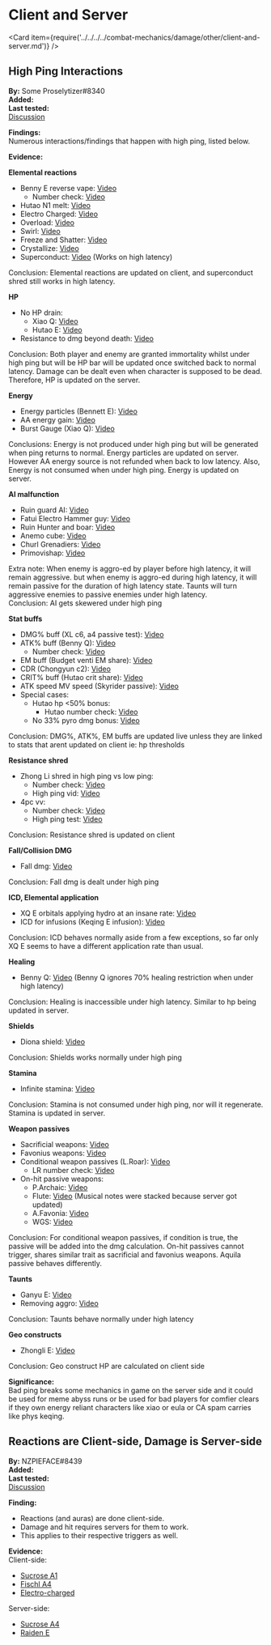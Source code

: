 # Client and Server

<Card item={require('../../../../combat-mechanics/damage/other/client-and-server.md')} />

## High Ping Interactions

**By:** Some Proselytizer#8340  
**Added:** <Version date="2021-06-26" />  
**Last tested:** <VersionHl date="2021-06-26" />  
[Discussion](https://tickets.deeznuts.moe/ticket-archive/attachments_840480610765111316_858421155228418088_transcript-high-ping-interactions.html)

**Findings:**  
Numerous interactions/findings that happen with high ping, listed below.

**Evidence:**

**Elemental reactions**

* Benny E reverse vape: [Video](https://youtu.be/9XPBA5N_vDI)
  * Number check: [Video](https://youtu.be/QMZYFYNUQAw)
* Hutao N1 melt: [Video](https://youtu.be/EwUozvaNcPI)
* Electro Charged: [Video](https://youtu.be/K3PM465-9SY)
* Overload: [Video](https://youtu.be/-CB3ThBaXSc)
* Swirl: [Video](https://youtu.be/gtlecORkGnw)
* Freeze and Shatter: [Video](https://youtu.be/4gaCtylCSo4)
* Crystallize: [Video](https://youtu.be/iDmUZz6fmeU)
* Superconduct: [Video](https://youtu.be/Y9GIvuNkPog) (Works on high latency)

Conclusion: Elemental reactions are updated on client, and superconduct shred still works in high latency.

**HP**

* No HP drain:
  * Xiao Q: [Video](https://youtu.be/4K7lYdrUvn4)
  * Hutao E: [Video](https://youtu.be/v9MgG98oZqc)
* Resistance to dmg beyond death: [Video](https://youtu.be/8t0nx34i8s4)

Conclusion: Both player and enemy are granted immortality whilst under high ping but will be HP bar will be updated once switched back to normal latency. Damage can be dealt even when character is supposed to be dead. Therefore, HP is updated on the server.

**Energy**

* Energy particles (Bennett E): [Video](https://youtu.be/mSHgKDCvqLk)
* AA energy gain: [Video](https://youtu.be/1KZInSzButA)
* Burst Gauge (Xiao Q): [Video](https://youtu.be/42BqRmrVRVc)

Conclusions: Energy is not produced under high ping but will be generated when ping returns to normal. Energy particles are updated on server. However AA energy source is not refunded when back to low latency. Also, Energy is not consumed when under high ping. Energy is updated on server.

**AI malfunction**

* Ruin guard AI: [Video](https://youtu.be/YffGZGhdTiQ)
* Fatui Electro Hammer guy: [Video](https://youtu.be/UfskXbGraq0)
* Ruin Hunter and boar: [Video](https://youtu.be/ZQWm-AwmoSk)
* Anemo cube: [Video](https://youtu.be/TrYWSicLrXs)
* Churl Grenadiers: [Video](https://youtu.be/iTXIdBHuu-w)
* Primovishap: [Video](https://youtu.be/KdKY2jccqs8)

Extra note: When enemy is aggro-ed by player before high latency, it will remain aggressive. but when enemy is aggro-ed during high latency, it will remain passive for the duration of high latency state. Taunts will turn aggressive enemies to passive enemies under high latency.  
Conclusion: AI gets skewered under high ping

**Stat buffs**

* DMG% buff (XL c6, a4 passive test): [Video](https://youtu.be/R5yKam3ZNjs)
* ATK% buff (Benny Q): [Video](https://youtu.be/vT2n5bmEZQY)
  * Number check: [Video](https://youtu.be/lrh_x9KYu2o)
* EM buff (Budget venti EM share): [Video](https://youtu.be/b4Gia3dHieo)
* CDR (Chongyun c2): [Video](https://youtu.be/IkBN09JRqcc)
* CRIT% buff (Hutao crit share): [Video](https://youtu.be/ZPytXaOROx0)
* ATK speed MV speed (Skyrider passive): [Video](https://youtu.be/bIaaYdjx5kw)
* Special cases:
  * Hutao hp <50% bonus:
    * Hutao number check: [Video](https://youtu.be/mS5Vh9-7XnU)
  * No 33% pyro dmg bonus: [Video](https://youtu.be/z5IKX7LrwQQ)

Conclusion: DMG%, ATK%, EM buffs are updated live unless they are linked to stats that arent updated on client ie: hp thresholds

**Resistance shred**

* Zhong Li shred in high ping vs low ping:
  * Number check: [Video](https://youtu.be/gsJAzITzsrU)
  * High ping vid: [Video](https://youtu.be/p1WAhrsWqLg)
* 4pc vv:
  * Number check: [Video](https://youtu.be/m-eWeZxdjcE)
  * High ping test: [Video](https://youtu.be/g59G-cOP_2s)

Conclusion: Resistance shred is updated on client

**Fall/Collision DMG**

* Fall dmg: [Video](https://youtu.be/nzmnOqrkH6o)

Conclusion: Fall dmg is dealt under high ping

**ICD, Elemental application**

* XQ E orbitals applying hydro at an insane rate: [Video](https://youtu.be/ncGZnk4bv7g)
* ICD for infusions (Keqing E infusion): [Video](https://youtu.be/qPq9d-CFz3U)

Conclusion: ICD behaves normally aside from a few exceptions, so far only XQ E seems to have a different application rate than usual.

**Healing**

* Benny Q: [Video](https://youtu.be/TD9kzbjXT2c) (Benny Q ignores 70% healing restriction when under high latency)

Conclusion: Healing is inaccessible under high latency. Similar to hp being updated in server.

**Shields**

* Diona shield: [Video](https://youtu.be/xCI7DT1HeLo)

Conclusion: Shields works normally under high ping

**Stamina**

* Infinite stamina: [Video](https://youtu.be/YSHAAnegP8M)

Conclusion: Stamina is not consumed under high ping, nor will it regenerate. Stamina is updated in server.

**Weapon passives**

* Sacrificial weapons: [Video](https://youtu.be/vzW2SuG85Z0)
* Favonius weapons: [Video](https://youtu.be/a8xawGLpLzc)
* Conditional weapon passives (L.Roar): [Video](https://youtu.be/mLM3LTrcVgI)
  * LR number check: [Video](https://youtu.be/kF2Fj23vJ0g)
* On-hit passive weapons:
  * P.Archaic: [Video](https://youtu.be/w-7FrKkZuvQ)
  * Flute: [Video](https://youtu.be/CIUI2Fi0HNs) (Musical notes were stacked because server got updated)
  * A.Favonia: [Video](https://youtu.be/pm4QUcvASW4)
  * WGS: [Video](https://youtu.be/WvxdoqIBP-4)

Conclusion: For conditional weapon passives, if condition is true, the passive will be added into the dmg calculation. On-hit passives cannot trigger, shares similar trait as sacrificial and favonius weapons. Aquila passive behaves differently.

**Taunts**

* Ganyu E: [Video](https://youtu.be/DAb3UCPydcM)
* Removing aggro: [Video](https://youtu.be/s56hKB0Ymc8)

Conclusion: Taunts behave normally under high latency

**Geo constructs**

* Zhongli E: [Video](https://youtu.be/RdzbYRaIdSw)

Conclusion: Geo construct HP are calculated on client side

**Significance:**  
Bad ping breaks some mechanics in game on the server side and it could be used for meme abyss runs or be used for bad players for comfier clears if they own energy reliant characters like xiao or eula or CA spam carries like phys keqing.

## Reactions are Client-side, Damage is Server-side

**By:** NZPIEFACE\#8439  
**Added:** <Version date="2021-12-17" />  
**Last tested:** <VersionHl date="2021-12-17" />  
[Discussion](https://tickets.deeznuts.moe/ticket-archive/attachments_917969257504047174_921166808302616627_transcript-reactions-are-client-side-damage-is-server-side.html)

**Finding:**

* Reactions (and auras) are done client-side.
* Damage and hit requires servers for them to work.
* This applies to their respective triggers as well.

**Evidence:**  
Client-side:

* [Sucrose A1](https://youtu.be/ADkMT-1a9qw)
* [Fischl A4](https://youtu.be/is7BsrPfUCM)
* [Electro-charged](https://youtu.be/LjBSOXtd3RU)

Server-side:

* [Sucrose A4](https://youtu.be/rN1zelj3zBw)
* [Raiden E](https://youtu.be/9i_WGm8aUpQ)
